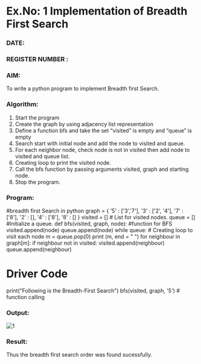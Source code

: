 # Ex.No: 1  Implementation of Breadth First Search 
### DATE:                                                                            
### REGISTER NUMBER : 
### AIM: 
To write a python program to implement Breadth first Search. 
### Algorithm:
1. Start the program
2. Create the graph by using adjacency list representation
3. Define a function bfs and take the set “visited” is empty and “queue” is empty
4. Search start with initial node and add the node to visited and queue.
5. For each neighbor node, check node is not in visited then add node to visited and queue list.
6.  Creating loop to print the visited node.
7.   Call the bfs function by passing arguments visited, graph and starting node.
8.   Stop the program.
### Program:
#breadth first Search in python 
graph = { '5' : ['3','7'], '3' : ['2', '4'], '7' : ['8'], '2' : [], '4' : ['8'], '8' : [] } 
visited = [] # List for visited nodes.
 queue = [] #Initialize a queue. 
def bfs(visited, graph, node): #function for BFS 
visited.append(node) 
queue.append(node) 
while queue: # Creating loop to visit each node 
m = queue.pop(0) 
print (m, end = " ") 
for neighbour in graph[m]: 
if neighbour not in visited: 
visited.append(neighbour) 
queue.append(neighbour) 
# Driver Code 
print("Following is the Breadth-First Search") 
bfs(visited, graph, '5') # function calling


### Output:
![1](https://github.com/Rajesh242004/AI_Lab_2023-24/assets/117814063/1e79ffc4-1d2c-4a7c-ac5e-32b7daa55489)

### Result:
Thus the breadth first search order was found sucessfully.
